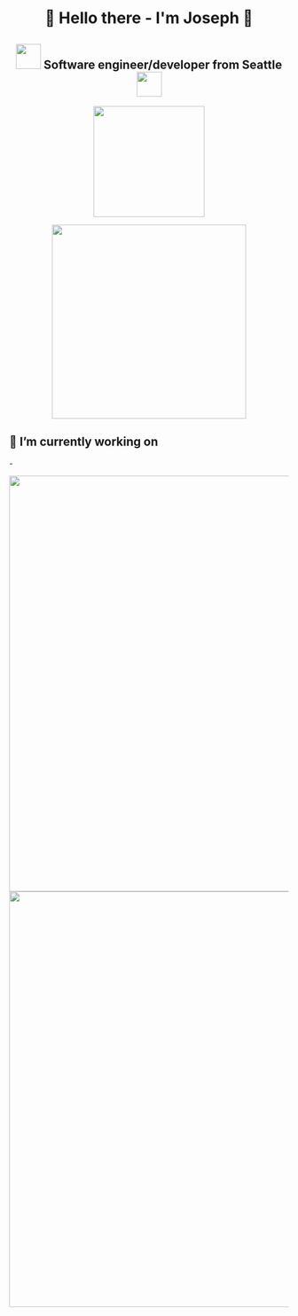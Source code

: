 <h1 align="center">👋 Hello there - I'm Joseph 👋</h1> 
<h2 align="center">
  <img width="45" src="https://github.com/JosephMinSong/JosephMinSong/assets/129890601/5443194d-c813-4bef-9efb-65c685dc86fd" />
  Software engineer/developer from Seattle 
  <img width="45" src="https://github.com/JosephMinSong/JosephMinSong/assets/129890601/c12be0a6-59b1-43fc-bd1f-793e406afd1e" />
</h2>

<p align='center'>
  <a href="https://www.linkedin.com/in/joseph-song-0a114226a/">
    <img width="200" src="https://img.shields.io/badge/linkedin-%230077B5.svg?&style=for-the-badge&logo=linkedin&logoColor=white" />
  </a>
</p>

<p align='center' display='flex-column'>
  <a href="#"><img src="https://github-readme-stats.vercel.app/api/top-langs/?username=josephminsong&theme=dark" width="350"></a>
</p>

<h2> 🔭 I’m currently working on </h2>
- 

<p align='center' display='flex-column'>
  <a href="#"><img src="https://github-readme-streak-stats.herokuapp.com/?user=josephminsong&theme=dark" width="750"></a>
  <a href="#"><img src="https://github-profile-summary-cards.vercel.app/api/cards/profile-details?username=josephminsong&theme=dark" width="750"></a>
</p>

<!--
**JosephMinSong/JosephMinSong** is a ✨ _special_ ✨ repository because its `README.md` (this file) appears on your GitHub profile.

Here are some ideas to get you started:

- 🔭 I’m currently working on ...
- 🌱 I’m currently learning ...
- 👯 I’m looking to collaborate on ...
- 🤔 I’m looking for help with ...
- 💬 Ask me about ...
- 📫 How to reach me: ...
- 😄 Pronouns: ...
- ⚡ Fun fact: ...
-->
